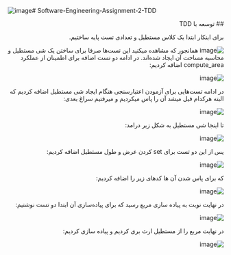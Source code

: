 ![image](https://github.com/mohammadhnz/Software-Engineering-Assignment-2-TDD/assets/59181719/78f072fe-19f1-41e3-8a78-c582b06fb080)# Software-Engineering-Assignment-2-TDD

<div dir='rtl'> 
## توسعه با TDD

برای اینکار ابتدا یک کلاس مستطیل و تعدادی تست پایه ساختیم.

![image](https://github.com/mohammadhnz/Software-Engineering-Assignment-2-TDD/assets/59181719/b94d7048-0155-4dfc-b766-ded26143bfff)
همانجور که مشاهده‌ میکنید این تست‌ها صرفا برای ساختن یک شی مستطیل و محاسبه مساحت آن ایجاد شده‌اند.
در ادامه دو تست اضافه برای اطمینان از عملکرد compute_area اضافه کردیم:

![image](https://github.com/mohammadhnz/Software-Engineering-Assignment-2-TDD/assets/59181719/a600173a-4cba-4d93-85ba-828cd821f73b)

در ادامه تست‌هایی برای آزمودن اعتبارسنجی هنگام ایجاد شی مستطیل اضافه کردیم که البته هرکدام فیل میشد آن را پاس میکردیم و میرفتیم سراغ بعدی:

![image](https://github.com/mohammadhnz/Software-Engineering-Assignment-2-TDD/assets/59181719/8873cdbd-b57d-4907-9b83-a468a08dc2d9)

تا اینجا شی مستطیل به شکل زیر درامد:

![image](https://github.com/mohammadhnz/Software-Engineering-Assignment-2-TDD/assets/59181719/f3c4e1f0-e21a-4558-b0f9-4e3028d09f6d)

پس از این دو تست برای set کردن عرض و طول مستطیل اضافه کردیم:

![image](https://github.com/mohammadhnz/Software-Engineering-Assignment-2-TDD/assets/59181719/54c4c5a1-2c8e-4b23-87a4-535647681621)

که برای پاس شدن آن ها کدهای زیر را اضافه کردیم:

![image](https://github.com/mohammadhnz/Software-Engineering-Assignment-2-TDD/assets/59181719/06f37fc0-229b-40ba-a991-741b3be41e6d)

در نهایت نوبت به پیاده سازی مربع رسید که برای پیاده‌سازی آن ابتدا دو تست نوشتیم:

![image](https://github.com/mohammadhnz/Software-Engineering-Assignment-2-TDD/assets/59181719/8c68bc11-d474-4b22-96f2-1c41c2572c43)

در نهایت مربع را از مستطیل ارث بری کردیم و پیاده سازی کردیم:

![image](https://github.com/mohammadhnz/Software-Engineering-Assignment-2-TDD/assets/59181719/d59bd6ec-2bfd-4f06-a63e-95822b45133b)


</div>
